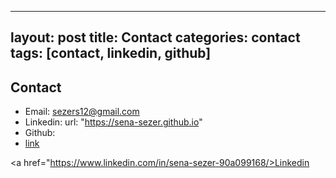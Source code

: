 
---
layout: post
title: Contact
categories: contact
tags: [contact, linkedin, github]
---

## Contact

* Email: sezers12@gmail.com
* Linkedin:
url: "https://sena-sezer.github.io"
* Github: 
* [link](https://www.linkedin.com/in/sena-sezer-90a099168)

<a href="https://www.linkedin.com/in/sena-sezer-90a099168/>Linkedin</a>

